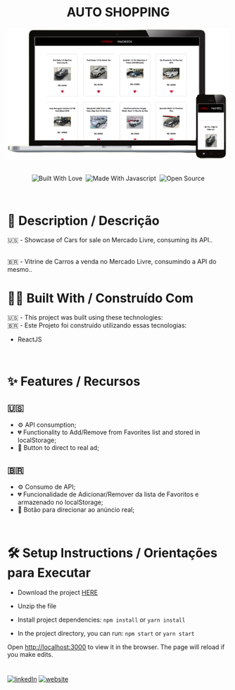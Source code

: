 <h1 align="center">
  AUTO SHOPPING
</h1>
<div align="center">
  <img alt="Demo" src="./public/screen.png" />
</div>

<br/>

<div align="center">

<img alt="Built With Love" src="https://forthebadge.com/images/badges/built-with-love.svg" title="Built With Love"/>&nbsp;
 <img alt="Made With Javascript" src="https://forthebadge.com/images/badges/made-with-javascript.svg" title="Made With Javascript"/>&nbsp;
 <img alt="Open Source" src="https://forthebadge.com/images/badges/open-source.svg" title="Open Source"/>

</div>

<br />

# 📰 Description / Descrição

🇺🇸 - Showcase of Cars for sale on Mercado Livre, consuming its API.</a>.

<br />
🇧🇷 - Vitrine de Carros a venda no Mercado Livre, consumindo a API do mesmo.</a>.

<br />

# 👷🔧 Built With / Construído Com

🇺🇸 - This project was built using these technologies:<br />
🇧🇷 - Este Projeto foi construído utilizando essas tecnologias:

- ReactJS

<br />

# ✨ Features / Recursos
## 🇺🇸
- ⚙️ API consumption;
- 💔 Functionality to Add/Remove from Favorites list and stored in localStorage;
- 🛒 Button to direct to real ad;

## 🇧🇷
- ⚙️ Consumo de API;
- 💔 Funcionalidade de Adicionar/Remover da lista de Favoritos e armazenado no localStorage;
- 🛒 Botão para direcionar ao anúncio real;
 
<br />


# 🛠 Setup Instructions / Orientações para Executar

- Download the project [HERE](https://github.com/jvasques/autoShopping/archive/refs/heads/main.zip)

- Unzip the file

- Install project dependencies: `npm install` or `yarn install`

- In the project directory, you can run: `npm start` or `yarn start`

Open [http://localhost:3000](http://localhost:3000) to view it in the browser.
The page will reload if you make edits.


# 
[![linkedIn](https://img.shields.io/badge/linkedin-0A66C2?style=for-the-badge&logo=linkedin&logoColor=white)](https://www.linkedin.com/in/jpvasques/)
[![website](https://img.shields.io/badge/VASQUESJP-000000?style=for-the-badge&logo=internetexplorer&logoColor=white)](https://vasques.dev/)